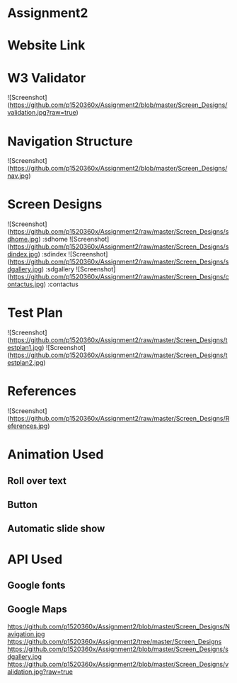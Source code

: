 # Assignment2

# Website Link

# W3 Validator
![Screenshot] (https://github.com/p1520360x/Assignment2/blob/master/Screen_Designs/validation.jpg?raw=true)
# Navigation Structure
![Screenshot] (https://github.com/p1520360x/Assignment2/blob/master/Screen_Designs/nav.jpg)
# Screen Designs
![Screenshot] (https://github.com/p1520360x/Assignment2/raw/master/Screen_Designs/sdhome.jpg) :sdhome 
![Screenshot] (https://github.com/p1520360x/Assignment2/raw/master/Screen_Designs/sdindex.jpg) :sdindex
![Screenshot] (https://github.com/p1520360x/Assignment2/raw/master/Screen_Designs/sdgallery.jpg) :sdgallery
![Screenshot] (https://github.com/p1520360x/Assignment2/raw/master/Screen_Designs/contactus.jpg) :contactus

# Test Plan
![Screenshot] (https://github.com/p1520360x/Assignment2/raw/master/Screen_Designs/testplan1.jpg)
![Screenshot] (https://github.com/p1520360x/Assignment2/raw/master/Screen_Designs/testplan2.jpg)

# References
![Screenshot] (https://github.com/p1520360x/Assignment2/raw/master/Screen_Designs/References.jpg)

# Animation Used

## Roll over text
## Button 
## Automatic slide show 

# API Used

## Google fonts
## Google Maps

https://github.com/p1520360x/Assignment2/blob/master/Screen_Designs/Navigation.jpg
https://github.com/p1520360x/Assignment2/tree/master/Screen_Designs
https://github.com/p1520360x/Assignment2/blob/master/Screen_Designs/sdgallery.jpg
https://github.com/p1520360x/Assignment2/blob/master/Screen_Designs/validation.jpg?raw=true
